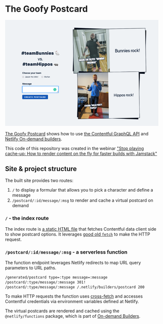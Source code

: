 # The Goofy Postcard

![goofy-postcard.netlify.com showing a formular and Jason and Stefan advocating for bunnies and hippos](./static/screenshot.png)

[The Goofy Postcard](https://goofy-postcard.netlify.app/) shows how to use [the Contentful GraphQL API](https://www.contentful.com/developers/docs/references/graphql/) and [Netlify On-demand builders](https://docs.netlify.com/configure-builds/on-demand-builders/).

This code of this repository was created in the webinar ["Stop playing cache-up: How to render content on the fly for faster builds with Jamstack"](https://www.contentful.com/resources/render-content-on-the-fly-with-jamstack/)

## Site & project structure

The built site provides two routes:

1. `/` to display a formular that allows you to pick a character and define a message
1. `/postcard/:id/message/:msg` to render and cache a virtual postcard on demand

### `/` - the index route

The index route is [a static HTML file](https://github.com/stefanjudis/goofy-postcard/blob/main/index.html) that fetches Contentful data client side to show postcard options. It leverages [good old `fetch`](https://developer.mozilla.org/en-US/docs/Web/API/Fetch_API) to make the HTTP request.

### `/postcard/:id/message/:msg` - a serverless function

The function endpoint leverages Netlify redirects to map URL query parameters to URL paths.

```
/generated/postcard type=:type message=:message /postcard/:type/message/:message 301!
/postcard/:type/message/:message /.netlify/builders/postcard 200
```

To make HTTP requests the function uses [cross-fetch](https://www.npmjs.com/package/cross-fetch) and accesses Contentful credentials via environment variables defined at Netlify.

The virtual postcards are rendered and cached using the `@netlify/functions` package, which is part of [On-demand Builders](https://docs.netlify.com/configure-builds/on-demand-builders/).
